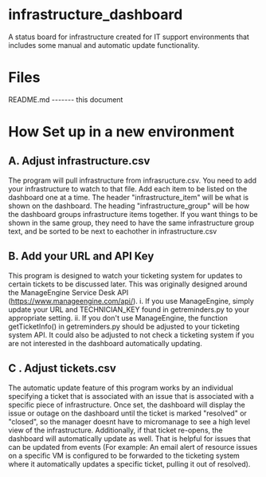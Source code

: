 # infrastructure_dashboard
A status board for infrastructure created for IT support environments that includes some manual and automatic update functionality.

# Files
README.md ------- this document


# How Set up in a new environment
## A. Adjust infrastructure.csv
The program will pull infrastructure from infrasructure.csv. You need to add your infrastructure to watch to that file. Add each item to be listed on the dashboard one at a time. The header "infrastructure_item" will be what is shown on the dashboard. The heading "infrastructure_group" will be how the dashboard groups infrastructure items together. If you want things to be shown in the same group, they need to have the same infrastructure group text, and be sorted to be next to eachother in infrastructure.csv
## B. Add your URL and API Key
This program is designed to watch your ticketing system for updates to certain tickets to be discussed later. This was originally designed around the ManageEngine Service Desk API (https://www.manageengine.com/api/). 
  i. If you use ManageEngine, simply update your URL and TECHNICIAN_KEY found in getreminders.py to your appropriate setting.
  ii. If you don't use ManageEngine, the function getTicketInfo() in getreminders.py should be adjusted to your ticketing system API. It could also be adjusted to not check a ticketing system if you are not interested in the dashboard automatically updating.
## C . Adjust tickets.csv
The automatic update feature of this program works by an individual specifying a ticket that is associated with an issue that is associated with a specific piece of infrastructure. Once set, the dashboard will display the issue or outage on the dashboard until the ticket is marked "resolved" or "closed", so the manager doesnt have to micromanage to see a high level view of the infrastructure. Additionally, if that ticket re-opens, the dashboard will automatically update as well. That is helpful for issues that can be updated from events (For example: An email alert of resource issues on a specific VM is configured to be forwarded to the ticketing system where it automatically updates a specific ticket, pulling it out of resolved).
